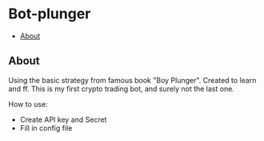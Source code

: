 # Bot-plunger

* [About](#about)


## About

Using the basic strategy from famous book "Boy Plunger".
Created to learn and ff.
This is my first crypto trading bot, and surely not the last one. 

How to use:
* Create API key and Secret
* Fill in config file
